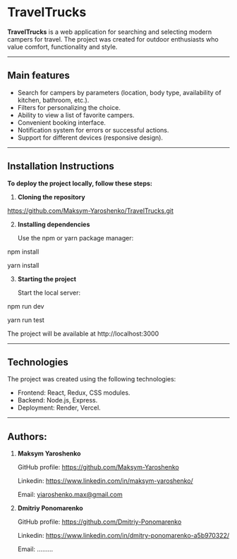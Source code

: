 # TravelTrucks

**TravelTrucks** is a web application for searching and selecting modern campers for travel. The project was created for outdoor enthusiasts who value comfort, functionality and style.

---

## Main features

- Search for campers by parameters (location, body type, availability of kitchen, bathroom, etc.).
- Filters for personalizing the choice.
- Ability to view a list of favorite campers.
- Convenient booking interface.
- Notification system for errors or successful actions.
- Support for different devices (responsive design).

---

## Installation Instructions

**To deploy the project locally, follow these steps:**

1. **Cloning the repository**

https://github.com/Maksym-Yaroshenko/TravelTrucks.git

2. **Installing dependencies**

   Use the npm or yarn package manager:

npm install

yarn install

3. **Starting the project**

   Start the local server:

npm run dev

yarn run test

The project will be available at http://localhost:3000

---

## Technologies

The project was created using the following technologies:

- Frontend: React, Redux, CSS modules.
- Backend: Node.js, Express.
- Deployment: Render, Vercel.

---

## Authors:

1. **Maksym Yaroshenko**

   GitHub profile: https://github.com/Maksym-Yaroshenko

   Linkedin: https://www.linkedin.com/in/maksym-yaroshenko/

   Email: yiaroshenko.max@gmail.com

2. **Dmitriy Ponomarenko**

   GitHub profile: https://github.com/Dmitriy-Ponomarenko

   Linkedin: https://www.linkedin.com/in/dmitry-ponomarenko-a5b970322/

   Email: .........
